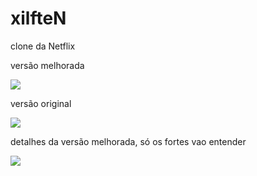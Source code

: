 # xilfteN
clone da Netflix 



versão melhorada

<img src="https://user-images.githubusercontent.com/70982672/165169367-03f04454-943f-49d8-a52e-90f831c5bd13.png">





versão original

<img src="https://user-images.githubusercontent.com/70982672/165169451-c914c9c0-7c0f-4fc5-bcd1-92f875195e33.png">




detalhes da versão melhorada, só os fortes vao entender


<img src="https://user-images.githubusercontent.com/70982672/165171549-fa8656f7-eb75-4a95-aaa3-218f438b51a5.png">
